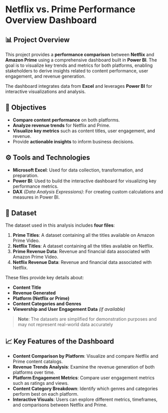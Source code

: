 # Netflix vs. Prime Performance Overview Dashboard

## 📊 Project Overview
This project provides a **performance comparison** between **Netflix** and **Amazon Prime** using a comprehensive dashboard built in **Power BI**. The goal is to visualize key trends and metrics for both platforms, enabling stakeholders to derive insights related to content performance, user engagement, and revenue generation.

The dashboard integrates data from **Excel** and leverages **Power BI** for interactive visualizations and analysis.

## 🎯 Objectives
- **Compare content performance** on both platforms.
- **Analyze revenue trends** for Netflix and Prime.
- **Visualize key metrics** such as content titles, user engagement, and revenue.
- Provide **actionable insights** to inform business decisions.


## ⚙️ Tools and Technologies
- **Microsoft Excel**: Used for data collection, transformation, and preparation.
- **Power BI**: Used to build the interactive dashboard for visualizing key performance metrics.
- **DAX** *(Data Analysis Expressions)*: For creating custom calculations and measures in Power BI.

## 📂 Dataset
The dataset used in this analysis includes **four files**:
1. **Prime Titles**: A dataset containing all the titles available on Amazon Prime Video.
2. **Netflix Titles**: A dataset containing all the titles available on Netflix.
3. **Prime Revenue Data**: Revenue and financial data associated with Amazon Prime Video.
4. **Netflix Revenue Data**: Revenue and financial data associated with Netflix.

These files provide key details about:
- **Content Title**
- **Revenue Generated**
- **Platform (Netflix or Prime)**
- **Content Categories and Genres**
- **Viewership and User Engagement Data** *(if available)*

> **Note**: The datasets are simplified for demonstration purposes and may not represent real-world data accurately

## 📈 Key Features of the Dashboard
- **Content Comparison by Platform**: Visualize and compare Netflix and Prime content catalogs.
- **Revenue Trends Analysis**: Examine the revenue generation of both platforms over time.
- **Platform Engagement Metrics**: Compare user engagement metrics such as ratings and views.
- **Content Category Breakdown**: Identify which genres and categories perform best on each platform.
- **Interactive Visuals**: Users can explore different metrics, timeframes, and comparisons between Netflix and Prime.
